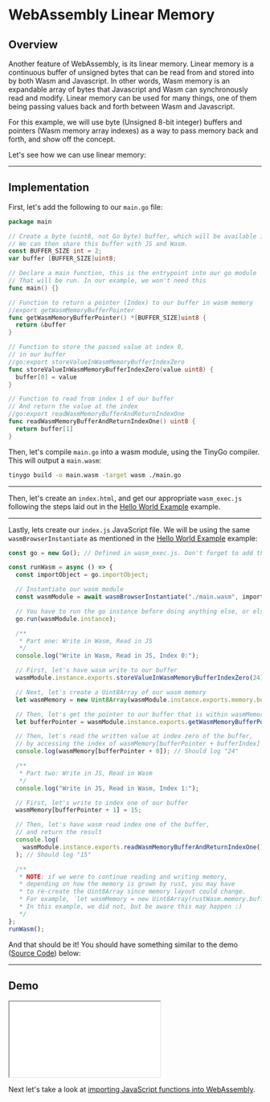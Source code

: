 # WebAssembly Linear Memory

## Overview

Another feature of WebAssembly, is its linear memory. Linear memory is a continuous buffer of unsigned bytes that can be read from and stored into by both Wasm and Javascript. In other words, Wasm memory is an expandable array of bytes that Javascript and Wasm can synchronously read and modify. Linear memory can be used for many things, one of them being passing values back and forth between Wasm and Javascript.

For this example, we will use byte (Unsigned 8-bit integer) buffers and pointers (Wasm memory array indexes) as a way to pass memory back and forth, and show off the concept.

Let's see how we can use linear memory:

---

## Implementation

First, let's add the following to our `main.go` file:

```go
package main

// Create a byte (uint8, not Go byte) buffer, which will be available in Wasm Memory.
// We can then share this buffer with JS and Wasm.
const BUFFER_SIZE int = 2;
var buffer [BUFFER_SIZE]uint8;

// Declare a main function, this is the entrypoint into our go module
// That will be run. In our example, we won't need this
func main() {}

// Function to return a pointer (Index) to our buffer in wasm memory
//export getWasmMemoryBufferPointer
func getWasmMemoryBufferPointer() *[BUFFER_SIZE]uint8 {
  return &buffer
}

// Function to store the passed value at index 0,
// in our buffer
//go:export storeValueInWasmMemoryBufferIndexZero
func storeValueInWasmMemoryBufferIndexZero(value uint8) {
  buffer[0] = value
}

// Function to read from index 1 of our buffer
// And return the value at the index
//go:export readWasmMemoryBufferAndReturnIndexOne
func readWasmMemoryBufferAndReturnIndexOne() uint8 {
  return buffer[1]
}
```

Then, let's compile `main.go` into a wasm module, using the TinyGo compiler. This will output a `main.wasm`:

```bash
tinygo build -o main.wasm -target wasm ./main.go
```

---

Then, let's create an `index.html`, and get our appropriate `wasm_exec.js` following the steps laid out in the [Hello World Example](/example-redirect?exampleName=hello-world) example.

---

Lastly, lets create our `index.js` JavaScript file. We will be using the same `wasmBrowserInstantiate` as mentioned in the [Hello World Example](/example-redirect?exampleName=hello-world) example:

```javascript
const go = new Go(); // Defined in wasm_exec.js. Don't forget to add this in your index.html.

const runWasm = async () => {
  const importObject = go.importObject;

  // Instantiate our wasm module
  const wasmModule = await wasmBrowserInstantiate("./main.wasm", importObject);

  // You have to run the go instance before doing anything else, or else println and things won't work
  go.run(wasmModule.instance);

  /**
   * Part one: Write in Wasm, Read in JS
   */
  console.log("Write in Wasm, Read in JS, Index 0:");

  // First, let's have wasm write to our buffer
  wasmModule.instance.exports.storeValueInWasmMemoryBufferIndexZero(24);

  // Next, let's create a Uint8Array of our wasm memory
  let wasmMemory = new Uint8Array(wasmModule.instance.exports.memory.buffer);

  // Then, let's get the pointer to our buffer that is within wasmMemory
  let bufferPointer = wasmModule.instance.exports.getWasmMemoryBufferPointer();

  // Then, let's read the written value at index zero of the buffer,
  // by accessing the index of wasmMemory[bufferPointer + bufferIndex]
  console.log(wasmMemory[bufferPointer + 0]); // Should log "24"

  /**
   * Part two: Write in JS, Read in Wasm
   */
  console.log("Write in JS, Read in Wasm, Index 1:");

  // First, let's write to index one of our buffer
  wasmMemory[bufferPointer + 1] = 15;

  // Then, let's have wasm read index one of the buffer,
  // and return the result
  console.log(
    wasmModule.instance.exports.readWasmMemoryBufferAndReturnIndexOne(),
  ); // Should log "15"

  /**
   * NOTE: if we were to continue reading and writing memory,
   * depending on how the memory is grown by rust, you may have
   * to re-create the Uint8Array since memory layout could change.
   * For example, `let wasmMemory = new Uint8Array(rustWasm.memory.buffer);`
   * In this example, we did not, but be aware this may happen :)
   */
};
runWasm();
```

And that should be it! You should have something similar to the demo ([Source Code](/source-redirect?path=examples/webassembly-linear-memory/demo/go)) below:

---

## Demo

<iframe title="Go Demo" src="/demo-redirect?example-name=webassembly-linear-memory"></iframe>

Next let's take a look at [importing JavaScript functions into WebAssembly](/example-redirect?exampleName=importing-javascript-functions-into-webassembly).
